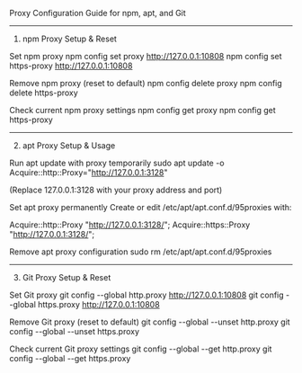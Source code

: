 
Proxy Configuration Guide for npm, apt, and Git

---

1. npm Proxy Setup & Reset

Set npm proxy
npm config set proxy http://127.0.0.1:10808
npm config set https-proxy http://127.0.0.1:10808

Remove npm proxy (reset to default)
npm config delete proxy
npm config delete https-proxy

Check current npm proxy settings
npm config get proxy
npm config get https-proxy

---

2. apt Proxy Setup & Usage

Run apt update with proxy temporarily
sudo apt update -o Acquire::http::Proxy="http://127.0.0.1:3128"

(Replace 127.0.0.1:3128 with your proxy address and port)

Set apt proxy permanently
Create or edit /etc/apt/apt.conf.d/95proxies with:

Acquire::http::Proxy "http://127.0.0.1:3128/";
Acquire::https::Proxy "http://127.0.0.1:3128/";

Remove apt proxy configuration
sudo rm /etc/apt/apt.conf.d/95proxies

---

3. Git Proxy Setup & Reset

Set Git proxy
git config --global http.proxy http://127.0.0.1:10808
git config --global https.proxy http://127.0.0.1:10808

Remove Git proxy (reset to default)
git config --global --unset http.proxy
git config --global --unset https.proxy

Check current Git proxy settings
git config --global --get http.proxy
git config --global --get https.proxy
